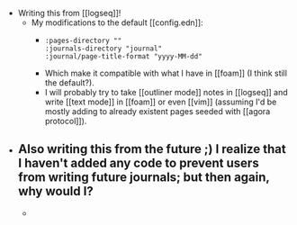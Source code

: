 - Writing this from [[logseq]]!
	- My modifications to the default [[config.edn]]:
		- ```
		  :pages-directory ""
		  :journals-directory "journal"
		  :journal/page-title-format "yyyy-MM-dd"
		  ```
		- Which make it compatible with what I have in [[foam]] (I think still the default?).
		- I will probably try to take [[outliner mode]] notes in [[logseq]] and write [[text mode]] in [[foam]] or even [[vim]] (assuming I'd be mostly adding to already existent pages seeded with [[agora protocol]]).
- Also writing this from the future ;) I realize that I haven't added any code to prevent users from writing future journals; but then again, why would I?
	-
	-